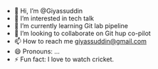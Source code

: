 - 👋 Hi, I’m @Giyassuddin 
- 👀 I’m interested in tech talk
- 🌱 I’m currently learning Git lab pipeline
- 💞️ I’m looking to collaborate on Git hup co-pilot
- 📫 How to reach me giyassuddin@gmail.com
- 😄 Pronouns: ...
- ⚡ Fun fact: I love to watch cricket.

<!---
Giyassuddin-Coforge/Giyassuddin-Coforge is a ✨ special ✨ repository because its `README.md` (this file) appears on your GitHub profile.
You can click the Preview link to take a look at your changes.
--->
